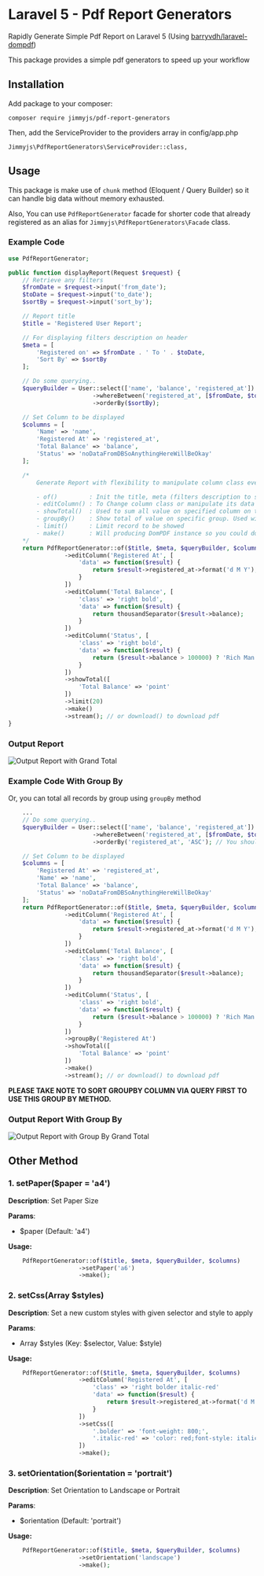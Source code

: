 # Laravel 5 - Pdf Report Generators
Rapidly Generate Simple Pdf Report on Laravel 5 (Using [barryvdh/laravel-dompdf](https://github.com/barryvdh/laravel-dompdf))

This package provides a simple pdf generators to speed up your workflow

## Installation
Add package to your composer:

	composer require jimmyjs/pdf-report-generators

Then, add the ServiceProvider to the providers array in config/app.php

    Jimmyjs\PdfReportGenerators\ServiceProvider::class,

## Usage
This package is make use of `chunk` method (Eloquent / Query Builder) so it can handle big data without memory exhausted.

Also, You can use `PdfReportGenerator` facade for shorter code that already registered as an alias for `Jimmyjs\PdfReportGenerators\Facade` class.

### Example Code
```php
use PdfReportGenerator;

public function displayReport(Request $request) {
	// Retrieve any filters
	$fromDate = $request->input('from_date');
	$toDate = $request->input('to_date');
	$sortBy = $request->input('sort_by');

	// Report title
	$title = 'Registered User Report';

	// For displaying filters description on header
	$meta = [
		'Registered on' => $fromDate . ' To ' . $toDate,
		'Sort By' => $sortBy
	];

	// Do some querying..
	$queryBuilder = User::select(['name', 'balance', 'registered_at'])
						->whereBetween('registered_at', [$fromDate, $toDate])
						->orderBy($sortBy);

	// Set Column to be displayed
	$columns = [
		'Name' => 'name',
		'Registered At' => 'registered_at',
		'Total Balance' => 'balance',
		'Status' => 'noDataFromDBSoAnythingHereWillBeOkay'
	];

	/*
		Generate Report with flexibility to manipulate column class even manipulate column value (using Carbon, etc).

		- of()         : Init the title, meta (filters description to show), query, column (to be shown)
		- editColumn() : To Change column class or manipulate its data (format data Carbon or any other action do you want)
		- showTotal()  : Used to sum all value on specified column on the last table (except using groupBy method). 'point' is a type for displaying total with a thousand separator
		- groupBy()    : Show total of value on specific group. Used with showTotal() enabled.
		- limit()      : Limit record to be showed
		- make()       : Will producing DomPDF instance so you could do any other DomPDF method such as stream() or download()
	*/
	return PdfReportGenerator::of($title, $meta, $queryBuilder, $columns)
				->editColumn('Registered At', [
					'data' => function($result) {
						return $result->registered_at->format('d M Y');
					}
				])
				->editColumn('Total Balance', [
					'class' => 'right bold', 
					'data' => function($result) {
						return thousandSeparator($result->balance);
					}
				])
				->editColumn('Status', [
					'class' => 'right bold', 
					'data' => function($result) {
						return ($result->balance > 100000) ? 'Rich Man' : 'Normal Guy';
					}
				])
				->showTotal([
					'Total Balance' => 'point'
				])
				->limit(20)
				->make()
				->stream(); // or download() to download pdf
}
```

### Output Report
![Output Report with Grand Total](https://raw.githubusercontent.com/Jimmy-JS/pdf-report-generators/master/screenshots/report-with-total.png)


### Example Code With Group By
Or, you can total all records by group using `groupBy` method
```php
	...
	// Do some querying..
	$queryBuilder = User::select(['name', 'balance', 'registered_at'])
						->whereBetween('registered_at', [$fromDate, $toDate])
						->orderBy('registered_at', 'ASC'); // You should sort groupBy column to use groupBy() Method

	// Set Column to be displayed
	$columns = [
		'Registered At' => 'registered_at',
		'Name' => 'name',
		'Total Balance' => 'balance',
		'Status' => 'noDataFromDBSoAnythingHereWillBeOkay'
	];
	return PdfReportGenerator::of($title, $meta, $queryBuilder, $columns)
				->editColumn('Registered At', [
					'data' => function($result) {
						return $result->registered_at->format('d M Y');
					}
				])
				->editColumn('Total Balance', [
					'class' => 'right bold', 
					'data' => function($result) {
						return thousandSeparator($result->balance);
					}
				])
				->editColumn('Status', [
					'class' => 'right bold', 
					'data' => function($result) {
						return ($result->balance > 100000) ? 'Rich Man' : 'Normal Guy';
					}
				])
				->groupBy('Registered At')
				->showTotal([
					'Total Balance' => 'point'
				])
				->make()
				->stream(); // or download() to download pdf
```

**PLEASE TAKE NOTE TO SORT GROUPBY COLUMN VIA QUERY FIRST TO USE THIS GROUP BY METHOD.**

### Output Report With Group By
![Output Report with Group By Grand Total](https://raw.githubusercontent.com/Jimmy-JS/pdf-report-generators/master/screenshots/report-with-group-by.png)


## Other Method

### 1. setPaper($paper = 'a4')
**Description**: Set Paper Size

**Params**: 
* $paper (Default: 'a4')

**Usage:**
```php
	PdfReportGenerator::of($title, $meta, $queryBuilder, $columns)
					->setPaper('a6')
					->make();
```

### 2. setCss(Array $styles)
**Description**: Set a new custom styles with given selector and style to apply

**Params**: 
* Array $styles (Key: $selector, Value: $style)

**Usage:**
```php
	PdfReportGenerator::of($title, $meta, $queryBuilder, $columns)
					->editColumn('Registered At', [
						'class' => 'right bolder italic-red'
						'data' => function($result) {
							return $result->registered_at->format('d M Y');
						}
					])
					->setCss([
						'.bolder' => 'font-weight: 800;',
						'.italic-red' => 'color: red;font-style: italic;'
					])
					->make();
```

### 3. setOrientation($orientation = 'portrait')
**Description**: Set Orientation to Landscape or Portrait

**Params**: 
* $orientation (Default: 'portrait')

**Usage:**
```php
	PdfReportGenerator::of($title, $meta, $queryBuilder, $columns)
					->setOrientation('landscape')
					->make();
```